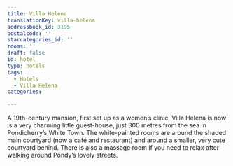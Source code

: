 ```yaml
---
title: Villa Helena
translationKey: villa-helena
addressbook_id: 3195
postalcode: ''
starcategories_id: ''
rooms: ''
draft: false
id: hotel
type: hotels
tags:
  - Hotels
  - Villa Helena
categories:

---
```

A 19th-century mansion, first set up as a women’s clinic, Villa Helena is now is a very charming little guest-house, just 300 metres from the sea in Pondicherry’s White Town. The white-painted rooms are around the shaded main courtyard (now a café and restaurant) and around a smaller, very cute courtyard behind. There is also a massage room if you need to relax after walking around Pondy’s lovely streets.